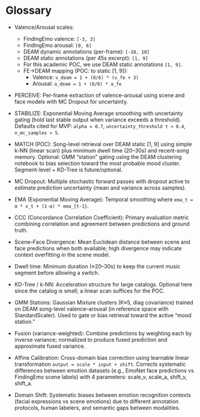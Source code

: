 # Glossary

- Valence/Arousal scales:
  - FindingEmo valence: `[-3, 3]`
  - FindingEmo arousal: `[0, 6]`
  - DEAM dynamic annotations (per-frame): `[-10, 10]`
  - DEAM static annotations (per 45s excerpt): `[1, 9]`
  - For this academic POC, we use DEAM static annotations `[1, 9]`.
  - FE→DEAM mapping (POC: to static [1, 9]):
    - Valence: `v_deam = 1 + (8/6) * (v_fe + 3)`
    - Arousal: `a_deam = 1 + (8/6) * a_fe`

- PERCEIVE: Per-frame extraction of valence–arousal using scene and face models with MC Dropout for uncertainty.

- STABILIZE: Exponential Moving Average smoothing with uncertainty gating (hold last stable output when variance exceeds a threshold). Defaults cited for MVP: `alpha = 0.7`, `uncertainty_threshold τ ≈ 0.4`, `n_mc_samples ≈ 5`.

- MATCH (POC): Song-level retrieval over DEAM static [1, 9] using simple k-NN (linear
  scan) plus minimum dwell time (20–30s) and recent-song memory. Optional: GMM
  “station” gating using the DEAM clustering notebook to bias selection toward
  the most probable mood cluster. Segment-level + KD-Tree is future/optional.

- MC Dropout: Multiple stochastic forward passes with dropout active to estimate prediction uncertainty (mean and variance across samples).

- EMA (Exponential Moving Average): Temporal smoothing where `ema_t = α * x_t + (1-α) * ema_{t-1}`.

- CCC (Concordance Correlation Coefficient): Primary evaluation metric combining correlation and agreement between predictions and ground truth.

- Scene–Face Divergence: Mean Euclidean distance between scene and face predictions when both available; high divergence may indicate context overfitting in the scene model.

- Dwell time: Minimum duration (≈20–30s) to keep the current music segment before allowing a switch.

- KD-Tree / k-NN: Acceleration structure for large catalogs. Optional here since
  the catalog is small; a linear scan suffices for the POC.

- GMM Stations: Gaussian Mixture clusters (K≈5, diag covariance) trained on
  DEAM song-level valence–arousal (in reference space with StandardScaler).
  Used to gate or bias retrieval toward the active “mood station.”

- Fusion (variance-weighted): Combine predictions by weighting each by inverse variance; normalized to produce fused prediction and approximate fused variance.

- Affine Calibration: Cross-domain bias correction using learnable linear transformation `output = scale * input + shift`. Corrects systematic differences between emotion datasets (e.g., EmoNet face predictions vs FindingEmo scene labels) with 4 parameters: scale_v, scale_a, shift_v, shift_a.

- Domain Shift: Systematic biases between emotion recognition contexts (facial expressions vs scene emotions) due to different annotation protocols, human labelers, and semantic gaps between modalities.
